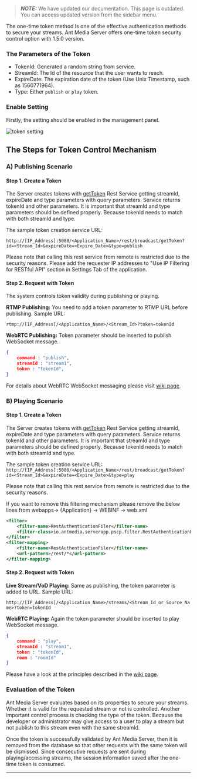 > **_NOTE:_** We have updated our documentation. This page is outdated. You can access updated version from the sidebar menu.

The one-time token method is one of the effective authentication methods to secure your streams. Ant Media Server offers one-time token security control option with 1.5.0 version.

### The Parameters of the Token

 * TokenId: Generated a random string from service.
 * StreamId: The Id of the resource that the user wants to reach.
 * ExpireDate: The expiration date of the token (Use Unix Timestamp, such as 1560771964).
 * Type: Either `publish` or `play` token.


### Enable Setting

Firstly, the setting should be enabled in the management panel.

![token setting](https://i0.wp.com/antmedia.io/wp-content/uploads/2018/09/Screenshot-from-2018-09-17-20-53-01-1024x441.png)

## The Steps for Token Control Mechanism

### A) Publishing Scenario

#### Step 1. Create a Token

The Server creates tokens with [getToken](https://github.com/ant-media/Ant-Media-Server/blob/14e243dd8f1696fbbc66b582eadbbe301e516e72/src/main/java/io/antmedia/rest/BroadcastRestService.java#L976) Rest Service getting streamId, expireDate and type parameters with query parameters. Service returns tokenId and other parameters. It is important that streamId and type parameters should be defined properly. Because tokenId needs to match with both streamId and type.

The sample token creation service URL:

`http://[IP_Address]:5080/<Application_Name>/rest/broadcast/getToken?id=<Stream_Id>&expireDate=<Expire_Date>&type=publish`

Please note that calling this rest service from remote is restricted due to the security reasons. Please add the requester IP addresses to "Use IP Filtering for RESTful API" section in Settings Tab of the application.


#### Step 2. Request with Token 

The system controls token validity during publishing or playing.

**RTMP Publishing:** You need to add a token parameter to RTMP URL before publishing. Sample URL:

`rtmp://[IP_Address]/<Application_Name>/<Stream_Id>?token=tokenId`

**WebRTC Publishing:** Token parameter should be inserted to publish WebSocket message.
```json
{
    command : "publish",
    streamId : "stream1",
    token : "tokenId",
}
```

 For details about WebRTC WebSocket messaging please visit [wiki page](https://github.com/ant-media/Ant-Media-Server/wiki/WebRTC-WebSocket-Messaging-Details).

### B) Playing Scenario

#### Step 1. Create a Token

The Server creates tokens with [getToken](https://github.com/ant-media/Ant-Media-Server/blob/14e243dd8f1696fbbc66b582eadbbe301e516e72/src/main/java/io/antmedia/rest/BroadcastRestService.java#L976) Rest Service getting streamId, expireDate and type parameters with query parameters. Service returns tokenId and other parameters. It is important that streamId and type parameters should be defined properly. Because tokenId needs to match with both streamId and type.

The sample token creation service URL:
`http://[IP_Address]:5080/<Application_Name>/rest/broadcast/getToken?id=<Stream_Id>&expireDate=<Expire_Date>&type=play`

Please note that calling this rest service from remote is restricted due to the security reasons.

If you want to remove this filtering mechanism please remove the below lines from webapps-> {Application} -> WEBINF -> web.xml

```xml
<filter>
    <filter-name>RestAuthenticationFiler</filter-name>
    <filter-class>io.antmedia.serverapp.pscp.filter.RestAuthenticationFilter</filter-class>
</filter>
<filter-mapping>
    <filter-name>RestAuthenticationFiler</filter-name>
    <url-pattern>/rest/*</url-pattern>
</filter-mapping>
```

#### Step 2. Request with Token 

**Live Stream/VoD Playing:** Same as publishing, the token parameter is added to URL. Sample URL:

``http://[IP_Address]/<Application_Name>/streams/<Stream_Id_or_Source_Name>?token=tokenId``

**WebRTC Playing:** Again the token parameter should be inserted to play WebSocket message. 

```json
{
    command : "play",
    streamId : "stream1",
    token : "tokenId",
    room : "roomId"
}
```

Please have a look at the principles described in the [wiki page](https://github.com/ant-media/Ant-Media-Server/wiki/WebRTC-WebSocket-Messaging-Details).


### Evaluation of the Token

Ant Media Server evaluates based on its properties to secure your streams. Whether it is valid for the requested stream or not is controlled. Another important control process is checking the type of the token. Because the developer or administrator may give access to a user to play a stream but not publish to this stream even with the same streamId.

Once the token is successfully validated by Ant Media Server, then it is removed from the database so that other requests with the same token will be dismissed. Since consecutive requests are sent during playing/accessing streams, the session information saved after the one-time token is consumed.
***
